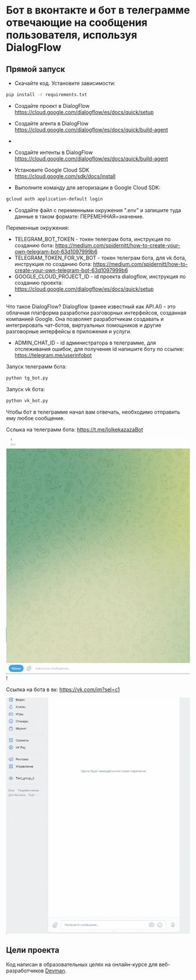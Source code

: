 # Бот в вконтакте и бот в телеграмме отвечающие на сообщения пользователя, используя DialogFlow

## Прямой запуск

- Скачайте код. Установите зависимости:
```sh
pip install -r requirements.txt
```
- Создайте проект в DialogFlow https://cloud.google.com/dialogflow/es/docs/quick/setup

- Создайте агента в DialogFlow https://cloud.google.com/dialogflow/es/docs/quick/build-agent
- 
- Создайте интенты в DialogFlow https://cloud.google.com/dialogflow/es/docs/quick/build-agent

- Установите Google Cloud SDK https://cloud.google.com/sdk/docs/install

- Выполните команду для авторизации в Google Cloud SDK:
```sh
gcloud auth application-default login
```

- Создайте файл с переменными окружения ".env" и запишите туда данные в таком формате: ПЕРЕМЕННАЯ=значение.

Переменные окружения:
- TELEGRAM_BOT_TOKEN - токен телеграм бота, инструкция по созданию бота: https://medium.com/spidernitt/how-to-create-your-own-telegram-bot-63d1097999b6
- TELEGRAM_TOKEN_FOR_VK_BOT - токен телеграм бота, для vk бота, инструкция по созданию бота: https://medium.com/spidernitt/how-to-create-your-own-telegram-bot-63d1097999b6
- GOOGLE_CLOUD_PROJECT_ID - id проекта dialogflow, инструкция по созданию проекта: https://cloud.google.com/dialogflow/es/docs/quick/setup
- 
Что такое DialogFlow? Dialogflow (ранее известный как API.AI) - это облачная платформа разработки разговорных интерфейсов, созданная компанией Google. 
Она позволяет разработчикам создавать и интегрировать чат-ботов, виртуальных помощников и другие разговорные интерфейсы в приложения и услуги.

- ADMIN_CHAT_ID - id администратора в телеграмме, для отслеживания ошибок, для получения id напишите боту по ссылке: https://telegram.me/userinfobot


Запуск телеграмм бота:
```sh
python tg_bot.py
```

Запуск vk бота:
```sh
python vk_bot.py
```

Чтобы бот в телеграмме начал вам отвечать, необходимо отправить ему любое сообщение.

Сслыка на телеграмм бота: https://t.me/lolkekazazaBot

![tg_bot.gif](tg_bot.gif)!

Ссылка на бота в вк: https://vk.com/im?sel=c1

![vk_bot.gif](vk_bot.gif)


## Цели проекта

Код написан в образовательных целях на онлайн-курсе для веб-разработчиков [Devman](https://dvmn.org).
